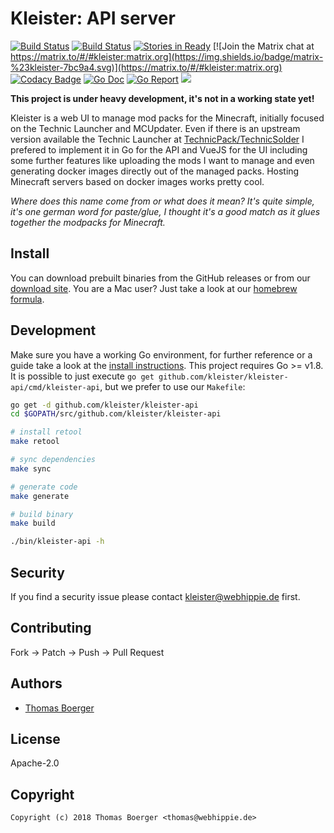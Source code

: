 # Kleister: API server

[![Build Status](http://github.dronehippie.de/api/badges/kleister/kleister-api/status.svg)](http://github.dronehippie.de/kleister/kleister-api)
[![Build Status](https://ci.appveyor.com/api/projects/status/vugtghebqi0xnfiw?svg=true)](https://ci.appveyor.com/project/kleisterz/kleister-api)
[![Stories in Ready](https://badge.waffle.io/kleister/kleister-api.svg?label=ready&title=Ready)](http://waffle.io/kleister/kleister-api)
[![Join the Matrix chat at https://matrix.to/#/#kleister:matrix.org](https://img.shields.io/badge/matrix-%23kleister-7bc9a4.svg)](https://matrix.to/#/#kleister:matrix.org)
[![Codacy Badge](https://api.codacy.com/project/badge/Grade/a7f12e6f17524e669df945546d4ee37c)](https://www.codacy.com/app/kleister/kleister-api?utm_source=github.com&amp;utm_medium=referral&amp;utm_content=kleister/kleister-api&amp;utm_campaign=Badge_Grade)
[![Go Doc](https://godoc.org/github.com/kleister/kleister-api?status.svg)](http://godoc.org/github.com/kleister/kleister-api)
[![Go Report](http://goreportcard.com/badge/github.com/kleister/kleister-api)](http://goreportcard.com/report/github.com/kleister/kleister-api)
[![](https://images.microbadger.com/badges/image/kleister/kleister-api.svg)](http://microbadger.com/images/kleister/kleister-api "Get your own image badge on microbadger.com")

**This project is under heavy development, it's not in a working state yet!**

Kleister is a web UI to manage mod packs for the Minecraft, initially focused on the Technic Launcher and MCUpdater. Even if there is an upstream version available the Technic Launcher at [TechnicPack/TechnicSolder](https://github.com/TechnicPack/TechnicSolder) I prefered to implement it in Go for the API and VueJS for the UI including some further features like uploading the mods I want to manage and even generating docker images directly out of the managed packs. Hosting Minecraft servers based on docker images works pretty cool.

*Where does this name come from or what does it mean? It's quite simple, it's one german word for paste/glue, I thought it's a good match as it glues together the modpacks for Minecraft.*


## Install

You can download prebuilt binaries from the GitHub releases or from our [download site](http://dl.kleister.tech/api). You are a Mac user? Just take a look at our [homebrew formula](https://github.com/kleister/homebrew-kleister).


## Development

Make sure you have a working Go environment, for further reference or a guide take a look at the [install instructions](http://golang.org/doc/install.html). This project requires Go >= v1.8. It is possible to just execute `go get github.com/kleister/kleister-api/cmd/kleister-api`, but we prefer to use our `Makefile`:

```bash
go get -d github.com/kleister/kleister-api
cd $GOPATH/src/github.com/kleister/kleister-api

# install retool
make retool

# sync dependencies
make sync

# generate code
make generate

# build binary
make build

./bin/kleister-api -h
```


## Security

If you find a security issue please contact kleister@webhippie.de first.


## Contributing

Fork -> Patch -> Push -> Pull Request


## Authors

* [Thomas Boerger](https://github.com/tboerger)


## License

Apache-2.0


## Copyright

```
Copyright (c) 2018 Thomas Boerger <thomas@webhippie.de>
```
